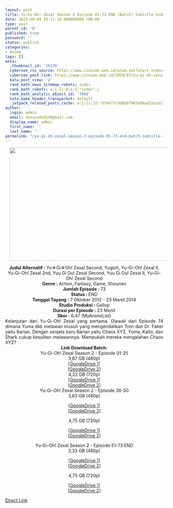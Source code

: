 ```yaml
---
layout: post
title: Yu-Gi-Oh! Zexal Season 2 Episode 01-73 END [Batch] Subtitle Indonesia
date: 2019-09-04 19:11:39.000000000 +00:00
type: post
parent_id: '0'
published: true
password: ''
status: publish
categories:
- Anime
tags: []
meta:
  _thumbnail_id: '16179'
  cyberseo_rss_source: https://www.ciunime.web.id/atom.xml?start-index=3601&max-results=150
  cyberseo_post_link: https://www.ciunime.web.id/2019/07/yu-gi-oh-zexal-season-2-episode-01-73.html
  kata_post_view: '2'
  rank_math_news_sitemap_robots: index
  rank_math_robots: a:1:{i:0;s:5:"index";}
  rank_math_analytic_object_id: '3960'
  kata_make_header_transparent: default
  _jetpack_related_posts_cache: a:1:{s:32:"8f6677c9d6b0f903e98ad32ec61f8deb";a:2:{s:7:"expires";i:1647554609;s:7:"payload";a:0:{}}}
author:
  login: admin
  email: senseads014@gmail.com
  display_name: admin
  first_name: ''
  last_name: ''
permalink: "/yu-gi-oh-zexal-season-2-episode-01-73-end-batch-subtitle-indonesia/"
---
```

<div class="separator" style="clear: both; text-align: center;"><a href="https://1.bp.blogspot.com/-Pp_C6H38RYw/XTiOr3QdFfI/AAAAAAAAcmw/Ebg0OdgQBGI7DS4bjPl63fkDalzXTYxcgCLcBGAs/s1600/Yu-Gi-Oh%2521%2BZexal%2BSeason%2B2.jpg" imageanchor="1" style="margin-left: 1em; margin-right: 1em;"><img border="0" data-original-height="720" data-original-width="1280" height="360" src="{{ site.baseurl }}/assets/2019/09/Yu-Gi-Oh%2521%2BZexal%2BSeason%2B2.jpg" width="640" /></a></div>
<p>
<div style="text-align: center;"><b>Judul</b><b><b> Alternatif </b>:</b> Yu☆Gi☆Oh! Zexal Second, Yugioh, Yu-Gi-Oh! Zexal II, Yu-Gi-Oh! Zexal 2nd, Yuu Gi Ou! Zexal Second, Yuu Gi Ou! Zexal II, Yu-Gi-Oh! Zexal Second</div>
<div style="text-align: center;"><b><b>Genre :</b></b> Action, Fantasy, Game, Shounen</div>
<div style="text-align: center;"><b>Jumlah Episode :</b> 73<br /><b>Status :&nbsp;</b>END<br /><b>Tanggal Tayang :</b> 7 Oktober 2012 - 23 Maret 2014<br /><b>Studio Produksi :</b> Gallop<br /><b>Durasi per Episode :</b> 23 Menit</div>
<div style="text-align: center;"><b>Skor :</b> 6.47 (MyAnimeList)</div>
<div style="text-align: center;"></div>
<div style="text-align: justify;"><span class="isi">Kelanjutan dari Yu-Gi-Oh! Zexal yang pertama. Diawali dari Episode 74 dimana Yuma dkk melawan musuh yang mengendalikan Tron dan Dr. Faker yaitu Barian. Dengan senjata baru Barian yaitu Chaos XYZ, Yuma, Kaito, dan Shark cukup kesulitan melawannya. Mampukah mereka mengalahan Chaos XYZ?</span></div>
<div style="text-align: justify;"></div>
<div style="text-align: justify;"></div>
<div style="text-align: center;"><b>Link Download Batch:</b></div>
<div style="text-align: center;">Yu-Gi-Oh! Zexal Season 2 - Episode 01-25</div>
<div style="text-align: center;">3,87 GB (480p)</div>
<div style="text-align: center;">[<a href="https://drive.google.com/file/d/14CxaazAuwtwj44H9iQJjBHfCTfZxfvnO/view" target="_blank" rel="noopener">GoogleDrive 1</a>]<br />[<a href="https://drive.google.com/file/d/15n9ohMir7Ma9i5X3NZ8J_RgtDFLiRiGt/view" target="_blank" rel="noopener">GoogleDrive 2</a>]
<div style="text-align: center;"></div>
<div style="text-align: center;">4,22 GB (720p)</div>
<div style="text-align: center;">[<a href="https://drive.google.com/file/d/1HdE0kJ6_iXCPTNrdBGIlWxfC5tMJqYwT/view" target="_blank" rel="noopener">GoogleDrive 1</a>]<br />[<a href="https://drive.google.com/file/d/12oLrYW1ZNhZEmAaoghqO25eer2L0Hf3L/view" target="_blank" rel="noopener">GoogleDrive 2</a>]
<div style="text-align: center;">Yu-Gi-Oh! Zexal Season 2 - Episode 26-50</div>
<div style="text-align: center;">3,83 GB (480p)</div>
<p>[<a href="https://drive.google.com/file/d/1OnFTZEo2IA0Cb1kcXf2jiI_-QM9vANt5/view" target="_blank" rel="noopener">GoogleDrive 1</a>]<br />[<a href="https://drive.google.com/file/d/15zvFv-O_n4pfwZV4Xw1wFMK03kgxsVys/view" target="_blank" rel="noopener">GoogleDrive 2</a>]
<div style="text-align: center;"></div>
<div style="text-align: center;">4,75 GB (720p)</div>
<p>[<a href="https://drive.google.com/file/d/1VdFw0uCPVTBcsLVw1UM5PEtw9vkSVUCN/view" target="_blank" rel="noopener">GoogleDrive 1</a>]<br />[<a href="https://drive.google.com/file/d/1hjFCAJgum2bxH43onvRi5D8fD1ZDXj7p/view" target="_blank" rel="noopener">GoogleDrive 2</a>]
<div style="text-align: center;">
<div style="text-align: center;">
<div style="text-align: center;">Yu-Gi-Oh! Zexal Season 2 - Episode 51-73 END</div>
<div style="text-align: center;">3,33 GB (480p)</div>
<p>[<a href="https://drive.google.com/file/d/1BeKsaq7OLRhbfzT3j680dIjoqFpU5FuQ/view" target="_blank" rel="noopener">GoogleDrive 1</a>]<br />[<a href="https://drive.google.com/file/d/1PTnO3AFsmG4ud5oZs8a2aWj8YceTIB_Z/view" target="_blank" rel="noopener">GoogleDrive 2</a>]
<div style="text-align: center;"></div>
<div style="text-align: center;">4,75 GB (720p)</div>
<p>[<a href="https://drive.google.com/file/d/1m5kC2XtUaSLf1wdbMdWv-28grDogNUNs/view" target="_blank" rel="noopener">GoogleDrive 1</a>]<br />[<a href="https://drive.google.com/file/d/11_LZFov7ZXAX7W2p4TP9MQteNz5Z7i3y/view" target="_blank" rel="noopener">GoogleDrive 2</a>]</div>
</div>
</div>
</div>
<link rel="stylesheet" href="https://cdnjs.cloudflare.com/ajax/libs/font-awesome/4.7.0/css/font-awesome.min.css" />
<div class="divbtn"> <a href="https://handymansurrender.com/fihup8buzv?key=94550f7ce39444073321dde3b8782f97" class="btn"><i class="fa fa-download"></i> Direct Link</a> </div>
